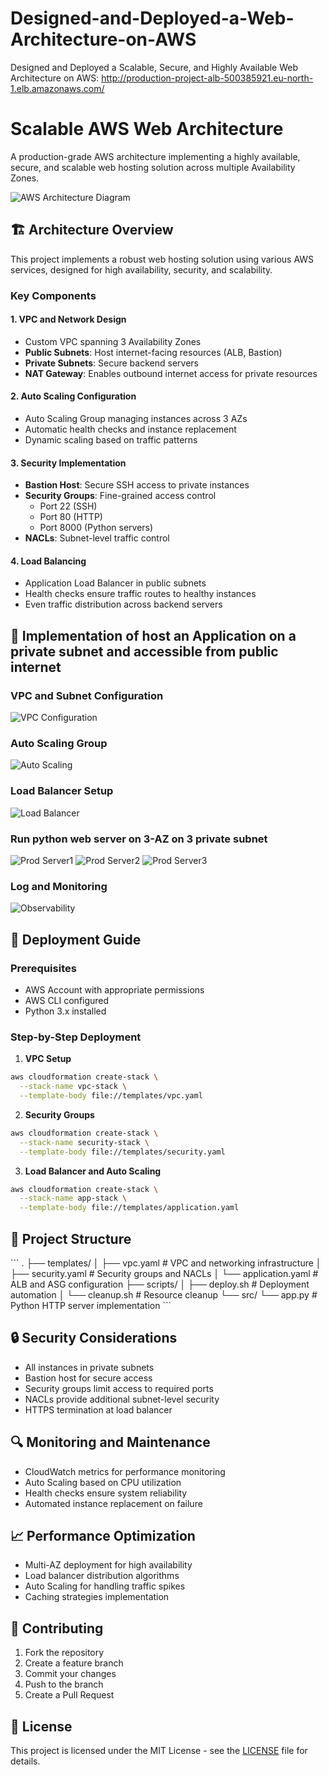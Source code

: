 # Designed-and-Deployed-a-Web-Architecture-on-AWS
Designed and Deployed a Scalable, Secure, and Highly Available Web Architecture on AWS: http://production-project-alb-500385921.eu-north-1.elb.amazonaws.com/ 

# Scalable AWS Web Architecture

A production-grade AWS architecture implementing a highly available, secure, and scalable web hosting solution across multiple Availability Zones.

![AWS Architecture Diagram](documentation/AWS-Architecture.jpg)

## 🏗️ Architecture Overview

This project implements a robust web hosting solution using various AWS services, designed for high availability, security, and scalability.

### Key Components

#### 1. VPC and Network Design
- Custom VPC spanning 3 Availability Zones
- **Public Subnets**: Host internet-facing resources (ALB, Bastion)
- **Private Subnets**: Secure backend servers
- **NAT Gateway**: Enables outbound internet access for private resources

#### 2. Auto Scaling Configuration
- Auto Scaling Group managing instances across 3 AZs
- Automatic health checks and instance replacement
- Dynamic scaling based on traffic patterns

#### 3. Security Implementation
- **Bastion Host**: Secure SSH access to private instances
- **Security Groups**: Fine-grained access control
  - Port 22 (SSH)
  - Port 80 (HTTP)
  - Port 8000 (Python servers)
- **NACLs**: Subnet-level traffic control

#### 4. Load Balancing
- Application Load Balancer in public subnets
- Health checks ensure traffic routes to healthy instances
- Even traffic distribution across backend servers

## 📸 Implementation of host an Application on a private subnet and accessible from public internet

### VPC and Subnet Configuration
![VPC Configuration](documentation/EC2-instance.png)

### Auto Scaling Group
![Auto Scaling](documentation/target-groups.png)

### Load Balancer Setup
![Load Balancer](documentation/Load-balancer.png)

### Run python web server on 3-AZ on 3 private subnet
![Prod Server1](documentation/prodserver1.png)
![Prod Server2](documentation/prodserver2.png)
![Prod Server3](documentation/prodserver3.png)

### Log and Monitoring
![Observability](documentation/Observility.png)
## 🚀 Deployment Guide

### Prerequisites
- AWS Account with appropriate permissions
- AWS CLI configured
- Python 3.x installed

### Step-by-Step Deployment

1. **VPC Setup**
```bash
aws cloudformation create-stack \
  --stack-name vpc-stack \
  --template-body file://templates/vpc.yaml
```

2. **Security Groups**
```bash
aws cloudformation create-stack \
  --stack-name security-stack \
  --template-body file://templates/security.yaml
```

3. **Load Balancer and Auto Scaling**
```bash
aws cloudformation create-stack \
  --stack-name app-stack \
  --template-body file://templates/application.yaml
```

## 📁 Project Structure

\`\`\`
.
├── templates/
│   ├── vpc.yaml         # VPC and networking infrastructure
│   ├── security.yaml    # Security groups and NACLs
│   └── application.yaml # ALB and ASG configuration
├── scripts/
│   ├── deploy.sh        # Deployment automation
│   └── cleanup.sh       # Resource cleanup
└── src/
    └── app.py          # Python HTTP server implementation
\`\`\`

## 🔒 Security Considerations

- All instances in private subnets
- Bastion host for secure access
- Security groups limit access to required ports
- NACLs provide additional subnet-level security
- HTTPS termination at load balancer

## 🔍 Monitoring and Maintenance

- CloudWatch metrics for performance monitoring
- Auto Scaling based on CPU utilization
- Health checks ensure system reliability
- Automated instance replacement on failure

## 📈 Performance Optimization

- Multi-AZ deployment for high availability
- Load balancer distribution algorithms
- Auto Scaling for handling traffic spikes
- Caching strategies implementation

## 🤝 Contributing

1. Fork the repository
2. Create a feature branch
3. Commit your changes
4. Push to the branch
5. Create a Pull Request

## 📝 License

This project is licensed under the MIT License - see the [LICENSE](LICENSE) file for details.
